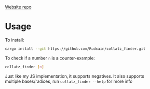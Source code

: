 [Website repo](https://github.com/Rudxain/Collatz-finder)

# Usage
To install:
```sh
cargo install --git https://github.com/Rudxain/collatz_finder.git
```
To check if a number `n` is a counter-example:
```sh
collatz_finder [n]
```

Just like my JS implementation, it supports negatives. It also supports multiple bases/radices, run `collatz_finder --help` for more info

